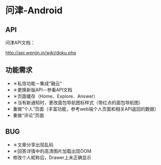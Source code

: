 # 问津-Android

## API

问津API文档：

http://api.wenjin.in/wiki/doku.php

## 功能需求

- ＊私信功能－集成“融云”
- ＊更换新版API－参看API文档
- ＊页面缓存（Home、Explore、Answer）
- ＊当有新通知时，更改面包导航图标样式（带红点的面包导航图）
- 重做“个人”页面（丰富功能，参考web端个人页面和相关API返回的数据）
- 重做“评论”页面



## BUG

- ＊文章分享出现乱码
- ＊回答详情中的高清图片加载出现OOM
- 修改个人昵称后，Drawer上未正确显示